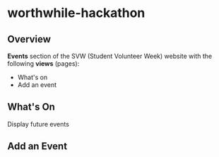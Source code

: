 # worthwhile-hackathon
## Overview
**Events** section of the SVW (Student Volunteer Week) website with the following **views** (pages):
* What's on
* Add an event

## What's On
Display future events 


## Add an Event
